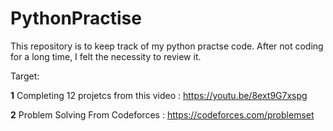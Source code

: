 # PythonPractise

This repository is to keep track of my python practse code. After not coding for a long time, I felt the necessity to review it.

Target: 

**1** Completing 12 projetcs from this video : https://youtu.be/8ext9G7xspg

**2** Problem Solving From Codeforces : https://codeforces.com/problemset


